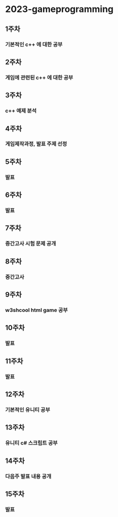 # 2023-gameprogramming

## 1주차  
### 기본적인 c++ 에 대한 공부

## 2주차
### 게임에 관련된 c++ 에 대한 공부

## 3주차
### c++ 예제 분석

## 4주차 
### 게임제작과정, 발표 주제 선정

## 5주차
### 발표

## 6주차
### 발표

## 7주차
### 중간고사 시험 문제 공개

## 8주차
### 중간고사

## 9주차
### w3shcool html game 공부

## 10주차
### 발표

## 11주차
### 발표

## 12주차
### 기본적인 유니티 공부

## 13주차
### 유니티 c# 스크립트 공부

## 14주차
### 다음주 발표 내용 공개

## 15주차
### 발표
